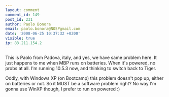 ```yaml
---
layout: comment
comment_id: 149
post_id: 231
author: Paolo Bonora
email: paolo.bonora@NOSPgmail.com
date: '2008-06-25 10:37:32 +0200'
visible: true
ip: 83.211.154.2
---
```

This is Paolo from Padova, italy, and yes, we have same problem here. It just happens to me when MBP runs on batteries. When it's powered, no probs at all. I'm running 10.5.3 now, and thinking to switch back to Tiger.

Oddly, with Windows XP (on Bootcamp) this problem doesn't pop up, either on batteries or not. So it MUST be a software problem right? No way I'm gonna use WinXP though, I prefer to run on powered :)
